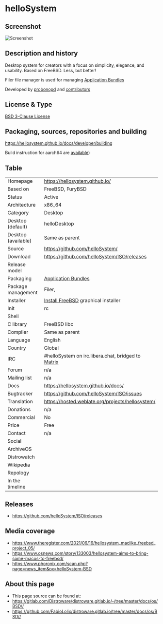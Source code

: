 # helloSystem

## Screenshot

![Screenshot](https://github.com/helloSystem/hello/blob/master/screenshots/20210611-desktop-0.5.png?raw=true)


## Description and history

Desktop system for creators with a focus on simplicity, elegance, and usability. Based on FreeBSD. Less, but better!

Filer file manager is used for managing [Application Bundles](https://hellosystem.github.io/docs/developer/application-bundles)

Developed by [probonopd](https://github.com/probonopd) and [contributors](https://hellosystem.github.io/docs/developer/acknowledgements.html)


## License & Type

[BSD 3-Clause License](https://github.com/helloSystem/ISO/blob/experimental/LICENSE)


## Packaging, sources, repositories and building



<https://hellosystem.github.io/docs/developer/building>

Build instruction for aarch64 are [available](https://hellosystem.github.io/docs/developer/rpi))

## Table


|                       |  |
|-----------------------|--|
| Homepage              | <https://hellosystem.github.io/> |
| Based on              | FreeBSD, FuryBSD |
| Status                | Active |
| Architecture          | x86_64 |
| Category              | Desktop |
| Desktop (default)     | helloDesktop |
| Desktop (available)   | Same as parent |
| Source                | <https://github.com/helloSystem/> |
| Download              | <https://github.com/helloSystem/ISO/releases> |
| Release model         |  |
| Packaging             | [Application Bundles](https://hellosystem.github.io/docs/developer/application-bundles) |
| Package management    | Filer,  |
| Installer             | [Install FreeBSD](https://hellosystem.github.io/docs/user/components/utilities/install) graphical installer |
| Init                  | rc |
| Shell                 |  |
| C library             | FreeBSD libc |
| Compiler              | Same as parent |
| Language              | English |
| Country               | Global |
| IRC                   | #helloSystem on irc.libera.chat, bridged to [Matrix](https://matrix.to/#/%23helloSystem:matrix.org) |
| Forum                 | n/a |
| Mailing list          | n/a |
| Docs                  | <https://hellosystem.github.io/docs/> |
| Bugtracker            | <https://github.com/helloSystem/ISO/issues> |
| Translation           | <https://hosted.weblate.org/projects/hellosystem/> |
| Donations             | n/a |
| Commercial            | No |
| Price                 | Free |
| Contact               | n/a |
| Social                |  |
| ArchiveOS             |  |
| Distrowatch           |  |
| Wikipedia             |  |
| Repology              |  |
| In the timeline       |  |


## Releases

* <https://github.com/helloSystem/ISO/releases>


## Media coverage

* <https://www.theregister.com/2021/06/16/hellosystem_maclike_freebsd_project_05/>
* <https://www.osnews.com/story/133003/hellosystem-aims-to-bring-some-macos-to-freebsd/>
* <https://www.phoronix.com/scan.php?page=news_item&px=helloSystem-BSD>


## About this page

* This page source can be found at:
* <https://gitlab.com/Distroware/distroware.gitlab.io/-/tree/master/docs/os/BSD//>
* <https://github.com/FabioLolix/distroware.gitlab.io/tree/master/docs/os/BSD//>
